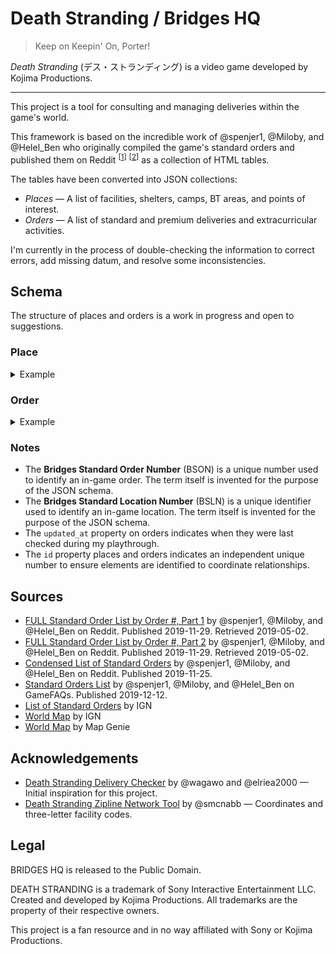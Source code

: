 Death Stranding / Bridges HQ
============================

> Keep on Keepin' On, Porter!

<cite>Death Stranding</cite> (<span lang="ja">デス・ストランディング</span>) is a video game developed by Kojima Productions.

---

This project is a tool for consulting and managing deliveries within the game's world.

This framework is based on the incredible work of @spenjer1, @Miloby, and @Helel_Ben who originally compiled the game's standard orders and published them on Reddit <sup>[[1][reddit-e3g1q8]]</sup> <sup>[[2][reddit-e3g2yg]]</sup> as a collection of HTML tables.

The tables have been converted into JSON collections:

* _Places_ — A list of facilities, shelters, camps, BT areas, and points of interest.
* _Orders_ — A list of standard and premium deliveries and extracurricular activities.

I'm currently in the process of double-checking the information to correct errors, add missing datum, and resolve some inconsistencies.

## Schema

The structure of places and orders is a work in progress and open to suggestions.

### Place

<details><summary>Example</summary>

```json
{
    "id": "6fa149f8-2559-4282-8948-596dc624d578",
    "bsln": "UCA-01-003",
    "alpha3": "CAP",
    "knot": 2,
    "slug": "capital-knot-city",
    "name": "Capital Knot City",
    "notes": null,
    "type": "INFRA_CITY",
    "region": "REGION_EASTERN",
    "amenities": [],
    "tags": [ "ORDER_STORY", "ORDER_STANDARD" ],
    "geometry": {
        "point": {
            "lng": 1431.92,
            "lat": 701.45
        }
    }
}
```
</details>

### Order

<details><summary>Example</summary>

```json
{
    "id": "615fff86-a886-4bb8-b262-e92eda9b6015",
    "updated_at": "2020-07-12T04:30:00Z",
    "bson": "306",
    "type": "ORDER_STANDARD",
    "reorder": true,
    "name": "[RE-ORDER] Retrieval: Camera",
    "origin": {
        "place_id": "70d1a23d-c33f-4b4d-9950-c66b20885d68"
    },
    "destination": {
        "place_id": "70d1a23d-c33f-4b4d-9950-c66b20885d68"
    },
    "waypoints": [
        {
            "place_id": "04b44723-e048-4bd9-8a54-b284d7ba7adb"
        }
    ],
    "objectives_text": "Recovery (Terrorists), Fragile, Mountainous, Condition, Quantity (<50%, 1 / <20%, 1+)",
    "objectives": [
        {
            "type": "OBJ_MIN_QUANTITY",
            "standard": 1,
            "premium": "1+"
        },
        {
            "type": "OBJ_MIN_CONDITION",
            "standard": "<50%",
            "premium": "<20%"
        }
    ],
    "challenges": [
        {
            "type": "OBJ_RECOVERY"
        },
        {
            "type": "ORDER_FRAGILE"
        },
        {
            "type": "ECOTOPE_MOUNTAIN"
        }
    ],
    "category": "EVAL_MISCELLANEOUS",
    "maxlikes": {
        "standard": 43,
        "premium": 54
    },
    "weight": "1.5 kg / S-1"
}
```
</details>

### Notes

* The **Bridges Standard Order Number** (BSON) is a unique number used to identify an in-game order. The term itself is invented for the purpose of the JSON schema.
* The **Bridges Standard Location Number** (BSLN) is a unique identifier used to identify an in-game location. The term itself is invented for the purpose of the JSON schema.
* The `updated_at` property on orders indicates when they were last checked during my playthrough.
* The `id` property places and orders indicates an independent unique number to ensure elements are identified to coordinate relationships.

## Sources

* [FULL Standard Order List by Order #, Part 1][reddit-e3g1q8] by @spenjer1, @Miloby, and @Helel_Ben on Reddit. Published 2019-11-29. Retrieved 2019-05-02.
* [FULL Standard Order List by Order #, Part 2][reddit-e3g2yg] by @spenjer1, @Miloby, and @Helel_Ben on Reddit. Published 2019-11-29. Retrieved 2019-05-02.
* [Condensed List of Standard Orders][reddit-e1ig81] by @spenjer1, @Miloby, and @Helel_Ben on Reddit. Published 2019-11-25.
* [Standard Orders List][gamefaqs-78100] by @spenjer1, @Miloby, and @Helel_Ben on GameFAQs. Published 2019-12-12.
* [List of Standard Orders][ign-orders] by IGN
* [World Map][ign-world] by IGN
* [World Map][mapgenie-world] by Map Genie

## Acknowledgements

* [Death Stranding Delivery Checker](https://github.com/wagawo/derivery-checker) by @wagawo and @elriea2000 —
  Initial inspiration for this project.
* [Death Stranding Zipline Network Tool](https://github.com/smcnabb/death-stranding-zipline-network) by @smcnabb —
  Coordinates and three-letter facility codes.

## Legal

BRIDGES HQ is released to the Public Domain.

DEATH STRANDING is a trademark of Sony Interactive Entertainment LLC. Created and developed by Kojima Productions. All trademarks are the property of their respective owners.

This project is a fan resource and in no way affiliated with Sony or Kojima Productions.

[kojima-ds]: http://www.kojimaproductions.jp/death_stranding.html
[sony-ds]:   https://www.playstation.com/en-us/games/death-stranding-ps4/

[ign-orders]:    https://www.ign.com/wikis/death-stranding/List_of_Standard_Orders
[reddit-e1ig81]: https://www.reddit.com/r/DeathStranding/comments/e1ig81/spoilers_condensed_list_of_standard_orders/
[reddit-e3g1q8]: https://www.reddit.com/r/DeathStranding/comments/e3g1q8/full_standard_order_list_by_order_spoilers/
[reddit-e3g2yg]: https://www.reddit.com/r/DeathStranding/comments/e3g2yg/full_standard_order_list_by_order_part_2_spoilers/
[gamefaqs-78100]: https://gamefaqs.gamespot.com/ps4/184428-death-stranding/faqs/78100

[ign-world]:      https://www.ign.com/maps/death-stranding/world
[mapgenie-world]: https://mapgenie.io/death-stranding/maps/world

